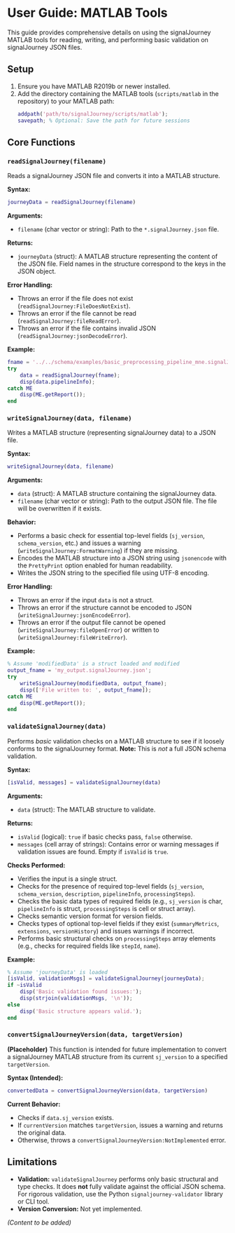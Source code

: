 # User Guide: MATLAB Tools

This guide provides comprehensive details on using the signalJourney MATLAB tools for reading, writing, and performing basic validation on signalJourney JSON files.

## Setup

1.  Ensure you have MATLAB R2019b or newer installed.
2.  Add the directory containing the MATLAB tools (`scripts/matlab` in the repository) to your MATLAB path:
    ```matlab
    addpath('path/to/signalJourney/scripts/matlab'); 
    savepath; % Optional: Save the path for future sessions
    ```

## Core Functions

### `readSignalJourney(filename)`

Reads a signalJourney JSON file and converts it into a MATLAB structure.

**Syntax:**
```matlab
journeyData = readSignalJourney(filename)
```

**Arguments:**

*   `filename` (char vector or string): Path to the `*.signalJourney.json` file.

**Returns:**

*   `journeyData` (struct): A MATLAB structure representing the content of the JSON file. Field names in the structure correspond to the keys in the JSON object.

**Error Handling:**

*   Throws an error if the file does not exist (`readSignalJourney:FileDoesNotExist`).
*   Throws an error if the file cannot be read (`readSignalJourney:fileReadError`).
*   Throws an error if the file contains invalid JSON (`readSignalJourney:jsonDecodeError`).

**Example:**
```matlab
fname = '../../schema/examples/basic_preprocessing_pipeline_mne.signalJourney.json';
try
    data = readSignalJourney(fname);
    disp(data.pipelineInfo);
catch ME
    disp(ME.getReport());
end
```

### `writeSignalJourney(data, filename)`

Writes a MATLAB structure (representing signalJourney data) to a JSON file.

**Syntax:**
```matlab
writeSignalJourney(data, filename)
```

**Arguments:**

*   `data` (struct): A MATLAB structure containing the signalJourney data.
*   `filename` (char vector or string): Path to the output JSON file. The file will be overwritten if it exists.

**Behavior:**

*   Performs a basic check for essential top-level fields (`sj_version`, `schema_version`, etc.) and issues a warning (`writeSignalJourney:FormatWarning`) if they are missing.
*   Encodes the MATLAB structure into a JSON string using `jsonencode` with the `PrettyPrint` option enabled for human readability.
*   Writes the JSON string to the specified file using UTF-8 encoding.

**Error Handling:**

*   Throws an error if the input `data` is not a struct.
*   Throws an error if the structure cannot be encoded to JSON (`writeSignalJourney:jsonEncodeError`).
*   Throws an error if the output file cannot be opened (`writeSignalJourney:fileOpenError`) or written to (`writeSignalJourney:fileWriteError`).

**Example:**
```matlab
% Assume 'modifiedData' is a struct loaded and modified
output_fname = 'my_output.signalJourney.json';
try
    writeSignalJourney(modifiedData, output_fname);
    disp(['File written to: ', output_fname]);
catch ME
    disp(ME.getReport());
end
```

### `validateSignalJourney(data)`

Performs *basic* validation checks on a MATLAB structure to see if it loosely conforms to the signalJourney format. **Note:** This is *not* a full JSON schema validation.

**Syntax:**
```matlab
[isValid, messages] = validateSignalJourney(data)
```

**Arguments:**

*   `data` (struct): The MATLAB structure to validate.

**Returns:**

*   `isValid` (logical): `true` if basic checks pass, `false` otherwise.
*   `messages` (cell array of strings): Contains error or warning messages if validation issues are found. Empty if `isValid` is `true`.

**Checks Performed:**

*   Verifies the input is a single struct.
*   Checks for the presence of required top-level fields (`sj_version`, `schema_version`, `description`, `pipelineInfo`, `processingSteps`).
*   Checks the basic data types of required fields (e.g., `sj_version` is char, `pipelineInfo` is struct, `processingSteps` is cell or struct array).
*   Checks semantic version format for version fields.
*   Checks types of optional top-level fields if they exist (`summaryMetrics`, `extensions`, `versionHistory`) and issues warnings if incorrect.
*   Performs basic structural checks on `processingSteps` array elements (e.g., checks for required fields like `stepId`, `name`).

**Example:**
```matlab
% Assume 'journeyData' is loaded
[isValid, validationMsgs] = validateSignalJourney(journeyData);
if ~isValid
    disp('Basic validation found issues:');
    disp(strjoin(validationMsgs, '\n'));
else
    disp('Basic structure appears valid.');
end
```

### `convertSignalJourneyVersion(data, targetVersion)`

**(Placeholder)** This function is intended for future implementation to convert a signalJourney MATLAB structure from its current `sj_version` to a specified `targetVersion`.

**Syntax (Intended):**
```matlab
convertedData = convertSignalJourneyVersion(data, targetVersion)
```

**Current Behavior:**

*   Checks if `data.sj_version` exists.
*   If `currentVersion` matches `targetVersion`, issues a warning and returns the original data.
*   Otherwise, throws a `convertSignalJourneyVersion:NotImplemented` error.

## Limitations

*   **Validation:** `validateSignalJourney` performs only basic structural and type checks. It does **not** fully validate against the official JSON schema. For rigorous validation, use the Python `signaljourney-validator` library or CLI tool.
*   **Version Conversion:** Not yet implemented.

*(Content to be added)* 